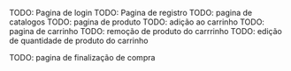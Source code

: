 TODO: Pagina de login
TODO: Pagina de registro
TODO: pagina de catalogos
TODO: pagina de produto
TODO: adição ao carrinho
TODO: pagina de carrinho
TODO: remoção de produto do carrrinho
TODO: edição de quantidade de produto do carrinho

TODO: pagina de finalização de compra
  